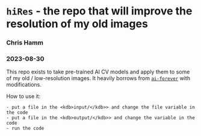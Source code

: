 # `hiRes` - the repo that will improve the resolution of my old images

### Chris Hamm
### 2023-08-30



This repo exists to take pre-trained AI CV models and apply them to some of my old / low-resolution images. It heavily borrows from [`ai-forever`](https://github.com/ai-forever/Real-ESRGAN) with modifications.


How to use it: 

    - put a file in the <kdb>input/</kdb>> and change the file variable in the code
    - put a file in the <kdb>output/</kdb>> and change the variable in the code
    - run the code



